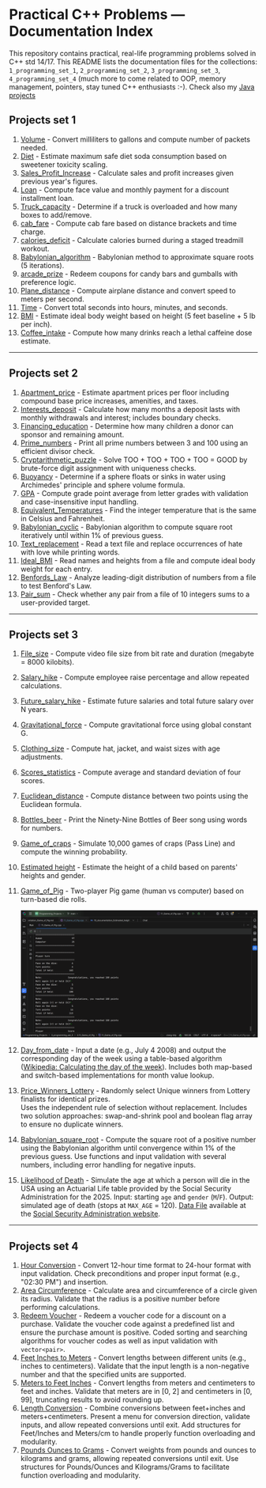 # Practical C++ Problems — Documentation Index

This repository contains practical, real-life programming problems solved in C++ std 14/17.
This README lists the documentation files for the collections: `1_programming_set_1`, `2_programming_set_2`,
`3_programming_set_3`, `4_programming_set_4` (much more to come related to OOP, memory management, pointers, 
stay tuned C++ enthusiasts :-). Check also my [Java projects](https://github.com/ersmax/Programming_Projects_Java)

## Projects set 1

1. [Volume](1_programming_set_1/01_Volume) \- Convert milliliters to gallons and compute number of packets needed.
2. [Diet](1_programming_set_1/02_Diet) \- Estimate maximum safe diet soda consumption based on sweetener toxicity scaling.
3. [Sales_Profit_Increase](1_programming_set_1/03_Sales_Profit_Increase) \- Calculate sales and profit increases given previous year's figures.
4. [Loan](1_programming_set_1/04_Loan) \- Compute face value and monthly payment for a discount installment loan.
5. [Truck_capacity](1_programming_set_1/05_Truck_capacity) \- Determine if a truck is overloaded and how many boxes to add/remove.
6. [cab_fare](1_programming_set_1/06_cab_fare) \- Compute cab fare based on distance brackets and time charge.
7. [calories_deficit](1_programming_set_1/07_calories_deficit) \- Calculate calories burned during a staged treadmill workout.
8. [Babylonian_algorithm](1_programming_set_1/08_Babylonian_algorithm) \- Babylonian method to approximate square roots (5 iterations).
9. [arcade_prize](1_programming_set_1/09_arcade_prize) \- Redeem coupons for candy bars and gumballs with preference logic.
10. [Plane_distance](1_programming_set_1/10_Plance_distance) \- Compute airplane distance and convert speed to meters per second.
11. [Time](1_programming_set_1/11_Time) \- Convert total seconds into hours, minutes, and seconds.
12. [BMI](1_programming_set_1/12_BMI) \- Estimate ideal body weight based on height (5 feet baseline + 5 lb per inch).
13. [Coffee_intake](1_programming_set_1/13_Coffee_intake) \- Compute how many drinks reach a lethal caffeine dose estimate.

---

## Projects set 2

1. [Apartment_price](2_programming_set_2/2.01_Apartment_price) \- Estimate apartment prices per floor including compound base price increases, amenities, and taxes.
2. [Interests_deposit](2_programming_set_2/2.02_Interests_deposit) \- Calculate how many months a deposit lasts with monthly withdrawals and interest; includes boundary checks.
3. [Financing_education](2_programming_set_2/2.03_Financing_education) \- Determine how many children a donor can sponsor and remaining amount.
4. [Prime_numbers](2_programming_set_2/2.04_Prime_numbers) \- Print all prime numbers between 3 and 100 using an efficient divisor check.
5. [Cryptarithmetic_puzzle](2_programming_set_2/2.05_Cryptarithmetic_puzzle) \- Solve TOO + TOO + TOO + TOO = GOOD by brute-force digit assignment with uniqueness checks.
6. [Buoyancy](2_programming_set_2/2.06_Buoyancy) \- Determine if a sphere floats or sinks in water using Archimedes' principle and sphere volume formula.
7. [GPA](2_programming_set_2/2.07_GPA) \- Compute grade point average from letter grades with validation and case-insensitive input handling.
8. [Equivalent_Temperatures](2_programming_set_2/2.08_Equivalent_Temperatures) \- Find the integer temperature that is the same in Celsius and Fahrenheit.
9. [Babylonian_cyclic](2_programming_set_2/2.09_Babylonian_cyclic) \- Babylonian algorithm to compute square root iteratively until within 1% of previous guess.
10. [Text_replacement](2_programming_set_2/2.10_Text_replacement) \- Read a text file and replace occurrences of hate with love while printing words.
11. [Ideal_BMI](2_programming_set_2/2.11_Ideal_BMI) \- Read names and heights from a file and compute ideal body weight for each entry.
12. [Benfords_Law](2_programming_set_2/2.12_Benfords_Law) \- Analyze leading-digit distribution of numbers from a file to test Benford's Law.
13. [Pair_sum](2_programming_set_2/2.13_Pair_sum) \- Check whether any pair from a file of 10 integers sums to a user-provided target.

---

## Projects set 3

1. [File_size](3_programming_set_3/3.01_File_size) \- Compute video file size from bit rate and duration (megabyte = 8000 kilobits).
2. [Salary_hike](3_programming_set_3/3.02_Salary_hike) \- Compute employee raise percentage and allow repeated calculations.
3. [Future_salary_hike](3_programming_set_3/3.03_Future_salary_hike) \- Estimate future salaries and total future salary over N years.
4. [Gravitational_force](3_programming_set_3/3.04_Gravitational_force) \- Compute gravitational force using global constant G.
5. [Clothing_size](3_programming_set_3/3.05_Clothing_size) \- Compute hat, jacket, and waist sizes with age adjustments.
6. [Scores_statistics](3_programming_set_3/3.06_Scores_statistics) \- Compute average and standard deviation of four scores.
7. [Euclidean_distance](3_programming_set_3/3.07_Euclidean_distance) \- Compute distance between two points using the Euclidean formula.
8. [Bottles_beer](3_programming_set_3/3.08_Bottles_beer) \- Print the Ninety-Nine Bottles of Beer song using words for numbers.
9. [Game_of_craps](3_programming_set_3/3.09_Game_of_craps) \- Simulate 10,000 games of craps (Pass Line) and compute the winning probability.
10. [Estimated height](3_programming_set_3/3.10_Estimated_height) \- Estimate the height of a child based on parents' heights and gender.
11. [Game_of_Pig](3_programming_set_3/3.11_Game_of_Pig) \- Two-player Pig game (human vs computer) based on turn-based die rolls.

    ![Game of Pig](3_programming_set_3/3.11_Game_of_Pig/GameOfPig.PNG)

12. [Day_from_date](3_programming_set_3/3.12_Day_from_date) \- Input a date (e\.g\., July 4 2008) 
    and output the corresponding day of the week using a table\-based algorithm 
    \([Wikipedia: Calculating the day of the week](http://en.wikipedia.org/wiki/Calculating_the_day_of_the_week)\)\. 
    Includes both map\-based and switch\-based implementations for month value lookup\.
13. [Price_Winners_Lottery](3_programming_set_3/3.13_Price_Winners_Lottery) 
    \- Randomly select Unique winners from Lottery finalists for identical prizes.  
    Uses the independent rule of selection without replacement.
    Includes two solution approaches: swap-and-shrink pool and boolean flag array to ensure no duplicate winners.
14. [Babylonian_square_root](3_programming_set_3/3.14_Babylonian_square_root) 
    \- Compute the square root of a positive number using the Babylonian algorithm until convergence within 
    1% of the previous guess. Use functions and input validation with several numbers, including error handling 
    for negative inputs.
15. [Likelihood of Death](3_programming_set_3/3.15_Likelihood_death) 
    \- Simulate the age at which a person will die in the USA using an Actuarial Life table provided by 
    the Social Security Administration for the 2025. 
    Input: starting `age` and `gender` (`M`/`F`). Output: simulated age of death (stops at `MAX_AGE` = 120). 
    [Data File](3_programming_set_3/3.15_Likelihood_death/likelihood_death_2025.txt) available at
    the [Social Security Administration website](https://www.ssa.gov/OACT/STATS/table4c6.html).

---

## Projects set 4

1. [Hour Conversion](4_programming_set_4/4.01_Hour_Conversion) 
   \- Convert 12-hour time format to 24-hour format with input validation.
   Check preconditions and proper input format (e.g., "02:30 PM") and insertion.
2. [Area Circumference](4_programming_set_4/4.02_Area_Circumference) 
   \- Calculate area and circumference of a circle given its radius.
   Validate that the radius is a positive number before performing calculations.
3. [Redeem Voucher](4_programming_set_4/4.03_Redeem_Voucher) 
   \- Redeem a voucher code for a discount on a purchase.
   Validate the voucher code against a predefined list and ensure the purchase amount is positive.
   Coded sorting and searching algorithms for voucher codes as well as input validation with `vector<pair>`.
4. [Feet Inches to Meters](4_programming_set_4/4.04_Feet_Inches_to_Meters) 
   \- Convert lengths between different units (e.g., inches to centimeters).
   Validate that the input length is a non-negative number and that the specified units are supported.
5. [Meters to Feet Inches](4_programming_set_4/4.05_Meters_to_Feet_Inches) 
   \- Convert lengths from meters and centimeters to feet and inches.
   Validate that meters are in [0, 2] and centimeters in [0, 99], truncating results to avoid rounding up.
6. [Length Conversion](4_programming_set_4/4.06_Length_Conversion) 
   \- Combine conversions between feet\+inches and meters\+centimeters.
   Present a menu for conversion direction, validate inputs, and allow repeated conversions until exit.
   Add structures for Feet/Inches and Meters/cm to handle properly function overloading and modularity.
7. [Pounds Ounces to Grams](4_programming_set_4/4.07_Pounds_Ounces_to_Grams) 
   \- Convert weights from pounds and ounces to kilograms and grams, allowing repeated conversions until exit.
   Use structures for Pounds/Ounces and Kilograms/Grams to facilitate function overloading and modularity.